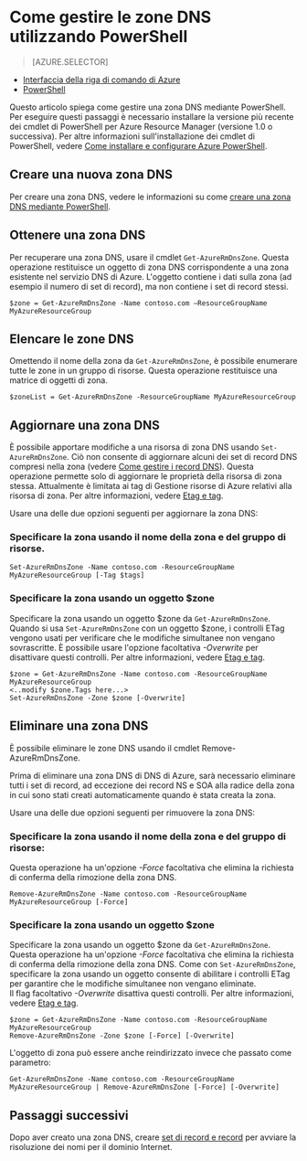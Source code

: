 <properties 
   pageTitle="Gestire le zone DNS mediante PowerShell | Microsoft Azure" 
   description="È possibile gestire le zone DNS usando PowerShell di Azure. Come aggiornare, eliminare e creare le zone DNS in DNS di Azure" 
   services="dns" 
   documentationCenter="na" 
   authors="cherylmc" 
   manager="carmonm" 
   editor=""/>

<tags
   ms.service="dns"
   ms.devlang="na"
   ms.topic="article"
   ms.tgt_pltfrm="na"
   ms.workload="infrastructure-services" 
   ms.date="08/16/2016"
   ms.author="cherylmc"/>  

# Come gestire le zone DNS utilizzando PowerShell

> [AZURE.SELECTOR]
- [Interfaccia della riga di comando di Azure](dns-operations-dnszones-cli.md)
- [PowerShell](dns-operations-dnszones.md)



Questo articolo spiega come gestire una zona DNS mediante PowerShell. Per eseguire questi passaggi è necessario installare la versione più recente dei cmdlet di PowerShell per Azure Resource Manager (versione 1.0 o successiva). Per altre informazioni sull'installazione dei cmdlet di PowerShell, vedere [Come installare e configurare Azure PowerShell](../powershell-install-configure.md).


## Creare una nuova zona DNS

Per creare una zona DNS, vedere le informazioni su come [creare una zona DNS mediante PowerShell](dns-getstarted-create-dnszone.md).

## Ottenere una zona DNS

Per recuperare una zona DNS, usare il cmdlet `Get-AzureRmDnsZone`. Questa operazione restituisce un oggetto di zona DNS corrispondente a una zona esistente nel servizio DNS di Azure. L'oggetto contiene i dati sulla zona (ad esempio il numero di set di record), ma non contiene i set di record stessi.

	$zone = Get-AzureRmDnsZone -Name contoso.com –ResourceGroupName MyAzureResourceGroup

## Elencare le zone DNS

Omettendo il nome della zona da `Get-AzureRmDnsZone`, è possibile enumerare tutte le zone in un gruppo di risorse. Questa operazione restituisce una matrice di oggetti di zona.

	$zoneList = Get-AzureRmDnsZone -ResourceGroupName MyAzureResourceGroup

## Aggiornare una zona DNS

È possibile apportare modifiche a una risorsa di zona DNS usando `Set-AzureRmDnsZone`. Ciò non consente di aggiornare alcuni dei set di record DNS compresi nella zona (vedere [Come gestire i record DNS](dns-operations-recordsets.md)). Questa operazione permette solo di aggiornare le proprietà della risorsa di zona stessa. Attualmente è limitata ai tag di Gestione risorse di Azure relativi alla risorsa di zona. Per altre informazioni, vedere [Etag e tag](dns-getstarted-create-dnszone.md#Etags-and-tags).

Usare una delle due opzioni seguenti per aggiornare la zona DNS:

### Specificare la zona usando il nome della zona e del gruppo di risorse.

	Set-AzureRmDnsZone -Name contoso.com -ResourceGroupName MyAzureResourceGroup [-Tag $tags]

### Specificare la zona usando un oggetto $zone

Specificare la zona usando un oggetto $zone da `Get-AzureRmDnsZone`. Quando si usa `Set-AzureRmDnsZone` con un oggetto $zone, i controlli ETag vengono usati per verificare che le modifiche simultanee non vengano sovrascritte. È possibile usare l'opzione facoltativa *-Overwrite* per disattivare questi controlli. Per altre informazioni, vedere [Etag e tag](dns-getstarted-create-dnszone.md#Etags-and-tags).


	$zone = Get-AzureRmDnsZone -Name contoso.com -ResourceGroupName MyAzureResourceGroup
	<..modify $zone.Tags here...>
	Set-AzureRmDnsZone -Zone $zone [-Overwrite]


## Eliminare una zona DNS

È possibile eliminare le zone DNS usando il cmdlet Remove-AzureRmDnsZone.
 
Prima di eliminare una zona DNS di DNS di Azure, sarà necessario eliminare tutti i set di record, ad eccezione dei record NS e SOA alla radice della zona in cui sono stati creati automaticamente quando è stata creata la zona.

Usare una delle due opzioni seguenti per rimuovere la zona DNS:

### Specificare la zona usando il nome della zona e del gruppo di risorse:

Questa operazione ha un'opzione *-Force* facoltativa che elimina la richiesta di conferma della rimozione della zona DNS.

	Remove-AzureRmDnsZone -Name contoso.com -ResourceGroupName MyAzureResourceGroup [-Force] 

### Specificare la zona usando un oggetto $zone 

Specificare la zona usando un oggetto $zone da `Get-AzureRmDnsZone`. Questa operazione ha un'opzione *-Force* facoltativa che elimina la richiesta di conferma della rimozione della zona DNS. Come con `Set-AzureRmDnsZone`, specificare la zona usando un oggetto consente di abilitare i controlli ETag per garantire che le modifiche simultanee non vengano eliminate. <BR> Il flag facoltativo *-Overwrite* disattiva questi controlli. Per altre informazioni, vedere [Etag e tag](dns-getstarted-create-dnszone.md#Etags-and-tags).

	$zone = Get-AzureRmDnsZone -Name contoso.com -ResourceGroupName MyAzureResourceGroup
	Remove-AzureRmDnsZone -Zone $zone [-Force] [-Overwrite]



L'oggetto di zona può essere anche reindirizzato invece che passato come parametro:

	Get-AzureRmDnsZone -Name contoso.com -ResourceGroupName MyAzureResourceGroup | Remove-AzureRmDnsZone [-Force] [-Overwrite]

## Passaggi successivi

Dopo aver creato una zona DNS, creare [set di record e record](dns-getstarted-create-recordset.md) per avviare la risoluzione dei nomi per il dominio Internet.

<!---HONumber=AcomDC_0817_2016-->